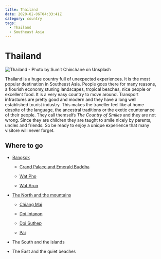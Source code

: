 ```yaml
---
title: Thailand
date: 2020-02-06T04:33:41Z
category: country
tags:
  - Thailand
  - Southeast Asia
---
```


# Thailand <WishWidget country="TH" picture="https://images.unsplash.com/photo-1552465011-b4e21bf6e79a?ixlib=rb-1.2.1&ixid=eyJhcHBfaWQiOjEyMDd9&auto=format&fit=crop&w=1023&q=80"></WishWidget>

![Thailand - Photo by Sumit Chinchane on Unsplash](https://images.unsplash.com/photo-1552465011-b4e21bf6e79a?ixlib=rb-1.2.1&ixid=eyJhcHBfaWQiOjEyMDd9&auto=format&fit=crop&w=1023&q=80)


Thailand is a huge country full of unexpected experiences. It is the most popular destination in Southeast Asia. People goes there for many reasons, a flourish economy,stuning landscapes, tropical beaches, nice people or excellent food. It is a very easy country to move around. Transport infrastures are pretty good and modern and they have a long well established tourist industry. This makes the traveller feel like at home despite of the language, the ancestral traditions or the exotic countenance of their people. They call themselfs _The Country of Smiles_ and they are not wrong. Since they are children they are taught to smile nicely by parents, uncles and friends. So be ready to enjoy a unique experience that many visitore will never forget.

<ShareTripWidget user-id="5RgbbnW5uDZV0sofyNe3NWws1qs1" trip-name="Wish To Go Trip to Thailand" icon-url="/static-images/blogger.png"></ShareTripWidget>

## Where to go

- [Bangkok](/travel/thailand/bangkok) <WishWidget	country="TH" city="Bangkok" picture="https://images.unsplash.com/photo-1508009603885-50cf7c579365?ixlib=rb-1.2.1&ixid=eyJhcHBfaWQiOjEyMDd9&auto=format&fit=crop&w=947&q=80"></WishWidget>

	- [Grand Palace and Emerald Buddha](https://images.unsplash.com/photo-1508009603885-50cf7c579365?ixlib=rb-1.2.1&ixid=eyJhcHBfaWQiOjEyMDd9&auto=format&fit=crop&w=947&q=80) <WishWidget	country="TH" city="Bangkok" activity="Grand Palace"	picture="https://images.unsplash.com/photo-1508009603885-50cf7c579365?ixlib=rb-1.2.1&ixid=eyJhcHBfaWQiOjEyMDd9&auto=format&fit=crop&w=947&q=80"></WishWidget>

	- [Wat Pho](/travel/thailand/bangkok/#wat-pho) <WishWidget	country="TH" city="Bangkok" activity="Wat Pho"></WishWidget>

	- [Wat Arun](/travel/thailand/bangkok/#wat-arun) <WishWidget	country="TH" city="Bangkok" activity="Wat Arun"></WishWidget>

- [The North and the mountains](/travel/thailand/the-north-and-the-mountains-of-thailand)

	- [Chiang Mai](/travel/thailand/the-north-and-the-mountains-of-thailand/#chiang-mai) <WishWidget	country="TH"	city="Chiang Mai"	picture="https://wikitravel.org/upload/shared//4/46/Chiang_Mai_Banner.jpg"></WishWidget>

	- [Doi Intanon](/travel/thailand/the-north-and-the-mountains-of-thailand/#other-places-to-visit) <WishWidget	country="TH" city="Chiang Mai" activity="Doi Intanon"></WishWidget>

	- [Doi Suthep](/travel/thailand/the-north-and-the-mountains-of-thailand/#other-places-to-visit) <WishWidget country="TH"	city="Chiang Mai"	activity="Doi Suthep"></WishWidget>

	- [Pai](/travel/thailand/the-north-and-the-mountains-of-thailand/#other-places-to-visit) <WishWidget	country="TH"	city="Pai"	picture="https://wikitravel.org/upload/shared//thumb/e/ec/Huai_Nam_Dang_National_Park.jpg/300px-Huai_Nam_Dang_National_Park.jpg"></WishWidget>

- The South and the islands

- The East and the quiet beaches
